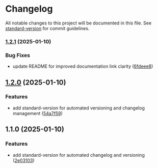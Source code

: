 # Changelog

All notable changes to this project will be documented in this file. See [standard-version](https://github.com/conventional-changelog/standard-version) for commit guidelines.

### [1.2.1](https://github.com/paulirv/peapodcms/compare/v1.2.0...v1.2.1) (2025-01-10)


### Bug Fixes

* update README for improved documentation link clarity ([6fdeee8](https://github.com/paulirv/peapodcms/commit/6fdeee8a4aaa4c3ad3fb4495e10d03c6453b9b77))

## [1.2.0](https://github.com/paulirv/peapodcms/compare/v1.1.0...v1.2.0) (2025-01-10)


### Features

* add standard-version for automated versioning and changelog management ([54a7f59](https://github.com/paulirv/peapodcms/commit/54a7f5949623a0c1e2211bdb87058aad459e7ca0))

## 1.1.0 (2025-01-10)


### Features

* add standard-version for automated changelog and versioning ([2e03103](https://github.com/paulirv/peapodcms/commit/2e031036fa0e81c9a024dff937795304ed92b6c3))
